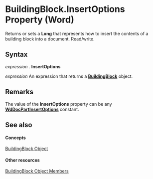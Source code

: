 
# BuildingBlock.InsertOptions Property (Word)

Returns or sets a  **Long** that represents how to insert the contents of a building block into a document. Read/write.


## Syntax

 _expression_ . **InsertOptions**

 _expression_ An expression that returns a **[BuildingBlock](2558b89f-8552-bb71-fa40-101cab2635ba.md)** object.


## Remarks

The value of the  **InsertOptions** property can be any **[WdDocPartInsertOptions](6308899c-0877-6d11-97db-0402537ae8a0.md)** constant.


## See also


#### Concepts


[BuildingBlock Object](2558b89f-8552-bb71-fa40-101cab2635ba.md)
#### Other resources


[BuildingBlock Object Members](56fb71a6-3ee7-77ee-eaa3-17f16692aa18.md)
